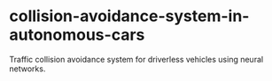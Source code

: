 # collision-avoidance-system-in-autonomous-cars
Traffic collision avoidance system for driverless vehicles using neural networks.

